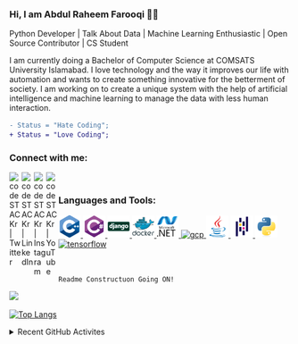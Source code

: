 ### Hi, I am Abdul Raheem Farooqi 👋😃

Python Developer | Talk About Data | Machine Learning Enthusiastic | Open Source Contributor | CS Student

I am currently doing a Bachelor of Computer Science at COMSATS University Islamabad. I love technology and the way it improves our life with automation and wants to create something innovative for the betterment of society. I am working on to create a unique system with the help of artificial intelligence and machine learning to manage the data with less human interaction.


```diff
- Status = "Hate Coding";
+ Status = "Love Coding";

```

### Connect with me:


[<img align="left" alt="codeSTACKr | Twitter" width="22px" src="https://cdn.jsdelivr.net/npm/simple-icons@v3/icons/twitter.svg" />][twitter]
[<img align="left" alt="codeSTACKr | LinkedIn" width="22px" src="https://cdn.jsdelivr.net/npm/simple-icons@v3/icons/linkedin.svg" />][linkedin]
[<img align="left" alt="codeSTACKr | Instagram" width="22px" src="https://cdn.jsdelivr.net/npm/simple-icons@v3/icons/instagram.svg" />][instagram]
[<img align="left" alt="codeSTACKr | YouTube" width="22px" src="https://cdn.jsdelivr.net/npm/simple-icons@3.13.0/icons/stackoverflow.svg" />][stackoverflow]

<br />

<h3 align="left">Languages and Tools:</h3>
<p align="left"> <a href="https://www.w3schools.com/cpp/" target="_blank" rel="noreferrer"> <img src="https://raw.githubusercontent.com/devicons/devicon/master/icons/cplusplus/cplusplus-original.svg" alt="cplusplus" width="40" height="40"/> </a> <a href="https://www.w3schools.com/cs/" target="_blank" rel="noreferrer"> <img src="https://raw.githubusercontent.com/devicons/devicon/master/icons/csharp/csharp-original.svg" alt="csharp" width="40" height="40"/> </a> <a href="https://www.djangoproject.com/" target="_blank" rel="noreferrer"> <img src="https://raw.githubusercontent.com/devicons/devicon/master/icons/django/django-original.svg" alt="django" width="40" height="40"/> </a> <a href="https://www.docker.com/" target="_blank" rel="noreferrer"> <img src="https://raw.githubusercontent.com/devicons/devicon/master/icons/docker/docker-original-wordmark.svg" alt="docker" width="40" height="40"/> </a> <a href="https://dotnet.microsoft.com/" target="_blank" rel="noreferrer"> <img src="https://raw.githubusercontent.com/devicons/devicon/master/icons/dot-net/dot-net-original-wordmark.svg" alt="dotnet" width="40" height="40"/> </a> <a href="https://cloud.google.com" target="_blank" rel="noreferrer"> <img src="https://www.vectorlogo.zone/logos/google_cloud/google_cloud-icon.svg" alt="gcp" width="40" height="40"/> </a> <a href="https://www.java.com" target="_blank" rel="noreferrer"> <img src="https://raw.githubusercontent.com/devicons/devicon/master/icons/java/java-original.svg" alt="java" width="40" height="40"/> </a> <a href="https://pandas.pydata.org/" target="_blank" rel="noreferrer"> <img src="https://raw.githubusercontent.com/devicons/devicon/2ae2a900d2f041da66e950e4d48052658d850630/icons/pandas/pandas-original.svg" alt="pandas" width="40" height="40"/> </a> <a href="https://www.python.org" target="_blank" rel="noreferrer"> <img src="https://raw.githubusercontent.com/devicons/devicon/master/icons/python/python-original.svg" alt="python" width="40" height="40"/> </a> <a href="https://www.tensorflow.org" target="_blank" rel="noreferrer"> <img src="https://www.vectorlogo.zone/logos/tensorflow/tensorflow-icon.svg" alt="tensorflow" width="40" height="40"/> </a> </p>
<br />

`Readme Constructuon Going ON!`

<img 
   width = "48%" src="https://github-readme-stats.vercel.app/api?username=xfarooqi&show_icons=true&theme=tokyonight" 
/>

 [![Top Langs](https://github-readme-stats.vercel.app/api/top-langs/?username=xfarooqi&layout=compact)](https://github.com/anuraghazra/github-readme-stats)


 <details>
  <summary>Recent GitHub Activites</summary>
  
 <!--START_SECTION:activity-->
1. ❌ Closed PR [#5334](https://github.com/education/GitHubGraduation-2022/pull/5334) in [education/GitHubGraduation-2022](https://github.com/education/GitHubGraduation-2022)
2. 🗣 Commented on [#5334](https://github.com/education/GitHubGraduation-2022/issues/5334) in [education/GitHubGraduation-2022](https://github.com/education/GitHubGraduation-2022)
3. 💪 Opened PR [#5334](https://github.com/education/GitHubGraduation-2022/pull/5334) in [education/GitHubGraduation-2022](https://github.com/education/GitHubGraduation-2022)
4. ❗️ Opened issue [#49](https://github.com/TRoboto/datacamp-downloader/issues/49) in [TRoboto/datacamp-downloader](https://github.com/TRoboto/datacamp-downloader)
5. ❌ Closed PR [#517](https://github.com/PyTorchLightning/metrics/pull/517) in [PyTorchLightning/metrics](https://github.com/PyTorchLightning/metrics)
<!--END_SECTION:activity-->
  
</details>


[twitter]: https://twitter.com/X_Farooqi
[stackoverflow]: https://stackoverflow.com/users/17386561/abdul-raheem
[instagram]: https://www.instagram.com/farooqi01/
[linkedin]: https://www.linkedin.com/in/xfarooqi/


<!---
Make a Comment
Unable to Make it with my iown faultdiverted.Today will change some github stats
Today I am changing my aboutme .Adding something in the commen.t.
uplakided on meidum,lola
NMo its time to bosst hte work.Event .is going to occour....busy in life
frustation at peek.chani.gn name, ok that fine doing nothing.....,.
--->

